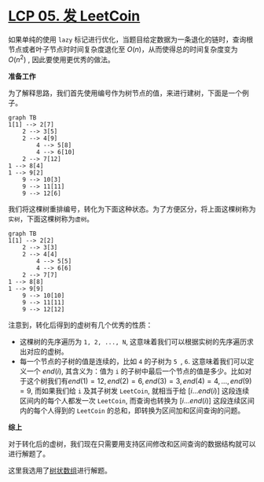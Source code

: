 # [LCP 05. 发 LeetCoin](https://leetcode-cn.com/problems/coin-bonus/)

如果单纯的使用 `lazy` 标记进行优化，当题目给定数据为一条退化的链时，查询根节点或者叶子节点时时间复杂度退化至 $O(n)$，从而使得总的时间复杂度变为 $O(n^2)$ , 因此要使用更优秀的做法。

__准备工作__

为了解释思路，我们首先使用编号作为树节点的值，来进行建树，下面是一个例子。

```mermaid
graph TB
1[1] --> 2[7]
    2 --> 3[5]
    2 --> 4[9]
    	4 --> 5[8]
    	4 --> 6[10]
    2 --> 7[12]
1 --> 8[4]
1 --> 9[2]
	9 --> 10[3]
	9 --> 11[11]
	9 --> 12[6]
```

我们将这棵树重排编号，转化为下面这种状态。为了方便区分，将上面这棵树称为`实树`，下面这棵树称为`虚树`。

```mermaid
graph TB
1[1] --> 2[2]
    2 --> 3[3]
    2 --> 4[4]
    	4 --> 5[5]
    	4 --> 6[6]
    2 --> 7[7]
1 --> 8[8]
1 --> 9[9]
	9 --> 10[10]
	9 --> 11[11]
	9 --> 12[12]

```

注意到，转化后得到的虚树有几个优秀的性质：

- 这棵树的先序遍历为 `1, 2, ..., N`, 这意味着我们可以根据实树的先序遍历求出对应的虚树。
- 每一个节点的子树的值是连续的，比如 `4` 的子树为 `5 `, `6`. 这意味着我们可以定义一个 $end(i)$, 其含义为：值为 `i` 的子树中最后一个节点的值是多少。比如对于这个树我们有$end(1)=12,end(2)=6,end(3)=3,end(4)=4,...,end(9)=9$, 而如果我们给 `i` 及其子树发 `LeetCoin`, 就相当于给 $[i...end(i)]$ 这段连续区间内的每个人都发一次 `LeetCoin`, 而查询也转换为  $[i...end(i)]$ 这段连续区间内的每个人得到的  `LeetCoin` 的总和，即转换为区间加和区间查询的问题。

__综上__

对于转化后的虚树，我们现在只需要用支持区间修改和区间查询的数据结构就可以进行解题了。

这里我选用了[树状数组](https://www.cnblogs.com/RabbitHu/p/BIT.html )进行解题。

